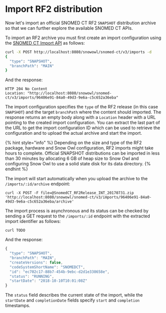 # Import RF2 distribution

Now let's import an official SNOMED CT RF2 `SNAPSHOT` distribution archive so that we can further explore the available SNOMED CT APIs.

To import an RF2 archive you must first create an import configuration using the [SNOMED CT Import API](https://github.com/b2ihealthcare/snow-owl/tree/cc94ccccbd4a1e84b00493e040523574f8a78d35/docs/getting_started/api/snomed.md) as follows:

```bash
curl -X POST http://localhost:8080/snowowl/snomed-ct/v3/imports -d
{
  "type": "SNAPSHOT",
  "branchPath": "MAIN"
}
```

And the response:

```text
HTTP 204 No Content
Location: "http://localhost:8080/snowowl/snomed-ct/v3/imports/96406e91-84a0-49d3-9e6a-c5c652a36eba"
```

The import configuration specifies the `type` of the RF2 release \(in this case `SNAPSHOT`\) and the target `branchPath` where the content should imported. The response returns an empty body along with a `Location` header with a URL pointing to the created import configuration. You can extract the last part of the URL to get the import configuration ID which can be used to retrieve the configuration and to upload the actual archive and start the import.

{% hint style="info" %}
Depending on the size and type of the RF2 package, hardware and Snow Owl configuration, RF2 imports might take hours to complete. Official SNAPSHOT distributions can be imported in less than 30 minutes by allocating 6 GB of heap size to Snow Owl and configuring Snow Owl to use a solid state disk for its data directory.
{% endhint %}

The import will start automatically when you upload the archive to the `/imports/:id/archive` endpoint:

```text
curl -X POST -F file=@SnomedCT_RF2Release_INT_20170731.zip 'http://localhost:8080/snowowl/snomed-ct/v3/imports/96406e91-84a0-49d3-9e6a-c5c652a36eba/archive'
```

The import process is asynchronous and its status can be checked by sending a GET request to the `/imports/:id` endpoint with the extracted import identifier as follows:

```text
curl TODO
```

And the response:

```javascript
{
  "type": "SNAPSHOT",
  "branchPath": "MAIN",
  "createVersions": false,
  "codeSystemShortName": "SNOMEDCT",
  "id": "ec702c17-88b7-454b-9ebc-d2d1e338658e",
  "status": "RUNNING",
  "startDate": "2018-10-10T10:01:08Z"
}
```

The `status` field describes the current state of the import, while the `startDate` and `completionDate` fields specify `start` and `completion` timestamps.

